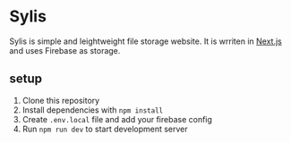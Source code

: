# Sylis
Sylis is simple and leightweight file storage website. It is wrriten in [Next.js](https://nextjs.org/) and uses Firebase as storage.

## setup
1. Clone this repository
2. Install dependencies with `npm install`
3. Create `.env.local` file and add your firebase config
4. Run `npm run dev` to start development server